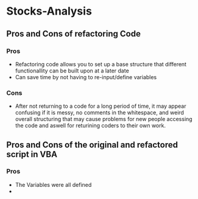 # Stocks-Analysis



## Pros and Cons of refactoring Code
### Pros
 - Refactoring code allows you to set up a base structure that different functionallity can be built upon at a later date
 - Can save time by not having to re-input/define variables 
 
### Cons
 - After not returning to a code for a long period of time, it may appear confusing if it is messy, no comments in the whitespace, and weird overall structuring that may   cause problems for new people accessing the code and aswell for returining coders to their own work.

## Pros and Cons of the original and refactored script in VBA
### Pros 
 - The Variables were all defined 
 - 
